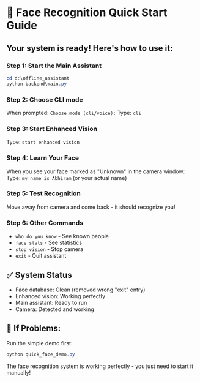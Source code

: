 # 🤖 Face Recognition Quick Start Guide

## Your system is ready! Here's how to use it:

### Step 1: Start the Main Assistant
```powershell
cd d:\offline_assistant
python backend\main.py
```

### Step 2: Choose CLI mode
When prompted: `Choose mode (cli/voice):` 
Type: `cli`

### Step 3: Start Enhanced Vision
Type: `start enhanced vision`

### Step 4: Learn Your Face  
When you see your face marked as "Unknown" in the camera window:
Type: `my name is Abhiram` (or your actual name)

### Step 5: Test Recognition
Move away from camera and come back - it should recognize you!

### Step 6: Other Commands
- `who do you know` - See known people
- `face stats` - See statistics  
- `stop vision` - Stop camera
- `exit` - Quit assistant

## ✅ System Status
- Face database: Clean (removed wrong "exit" entry)
- Enhanced vision: Working perfectly  
- Main assistant: Ready to run
- Camera: Detected and working

## 🔧 If Problems:
Run the simple demo first:
```powershell
python quick_face_demo.py
```

The face recognition system is working perfectly - you just need to start it manually!
